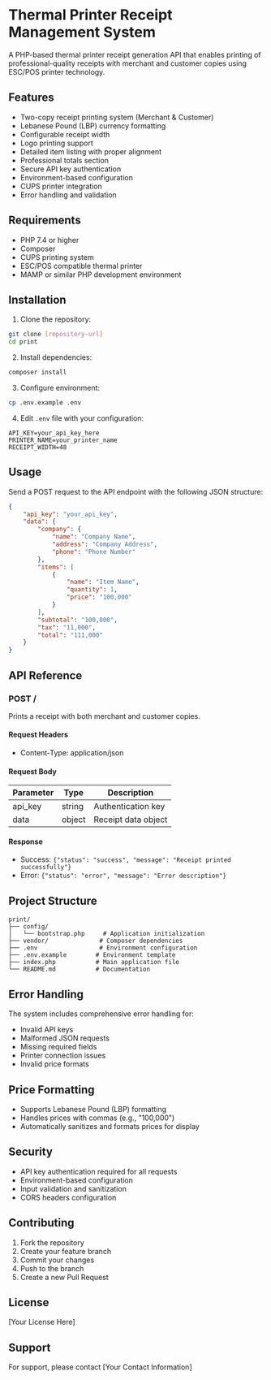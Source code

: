 # Thermal Printer Receipt Management System

A PHP-based thermal printer receipt generation API that enables printing of professional-quality receipts with merchant and customer copies using ESC/POS printer technology.

## Features

- Two-copy receipt printing system (Merchant & Customer)
- Lebanese Pound (LBP) currency formatting
- Configurable receipt width
- Logo printing support
- Detailed item listing with proper alignment
- Professional totals section
- Secure API key authentication
- Environment-based configuration
- CUPS printer integration
- Error handling and validation

## Requirements

- PHP 7.4 or higher
- Composer
- CUPS printing system
- ESC/POS compatible thermal printer
- MAMP or similar PHP development environment

## Installation

1. Clone the repository:
```bash
git clone [repository-url]
cd print
```

2. Install dependencies:
```bash
composer install
```

3. Configure environment:
```bash
cp .env.example .env
```

4. Edit `.env` file with your configuration:
```
API_KEY=your_api_key_here
PRINTER_NAME=your_printer_name
RECEIPT_WIDTH=48
```

## Usage

Send a POST request to the API endpoint with the following JSON structure:

```json
{
    "api_key": "your_api_key",
    "data": {
        "company": {
            "name": "Company Name",
            "address": "Company Address",
            "phone": "Phone Number"
        },
        "items": [
            {
                "name": "Item Name",
                "quantity": 1,
                "price": "100,000"
            }
        ],
        "subtotal": "100,000",
        "tax": "11,000",
        "total": "111,000"
    }
}
```

## API Reference

### POST /

Prints a receipt with both merchant and customer copies.

#### Request Headers
- Content-Type: application/json

#### Request Body
| Parameter | Type | Description |
|-----------|------|-------------|
| api_key | string | Authentication key |
| data | object | Receipt data object |

#### Response
- Success: `{"status": "success", "message": "Receipt printed successfully"}`
- Error: `{"status": "error", "message": "Error description"}`

## Project Structure

```
print/
├── config/
│   └── bootstrap.php     # Application initialization
├── vendor/              # Composer dependencies
├── .env                 # Environment configuration
├── .env.example        # Environment template
├── index.php           # Main application file
└── README.md           # Documentation
```

## Error Handling

The system includes comprehensive error handling for:
- Invalid API keys
- Malformed JSON requests
- Missing required fields
- Printer connection issues
- Invalid price formats

## Price Formatting

- Supports Lebanese Pound (LBP) formatting
- Handles prices with commas (e.g., "100,000")
- Automatically sanitizes and formats prices for display

## Security

- API key authentication required for all requests
- Environment-based configuration
- Input validation and sanitization
- CORS headers configuration

## Contributing

1. Fork the repository
2. Create your feature branch
3. Commit your changes
4. Push to the branch
5. Create a new Pull Request

## License

[Your License Here]

## Support

For support, please contact [Your Contact Information]
